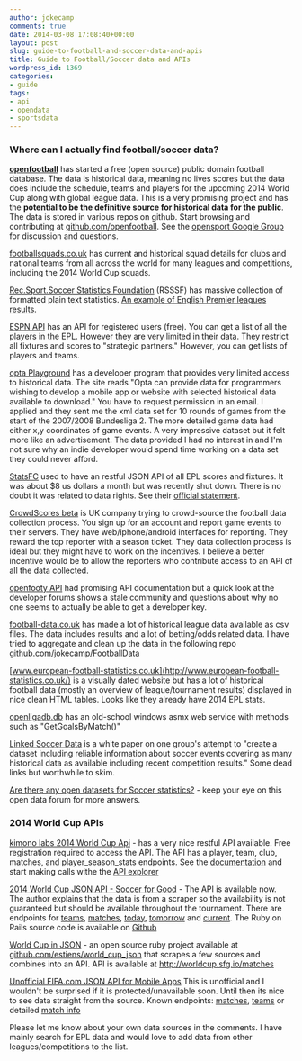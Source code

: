 ```yaml
---
author: jokecamp
comments: true
date: 2014-03-08 17:08:40+00:00
layout: post
slug: guide-to-football-and-soccer-data-and-apis
title: Guide to Football/Soccer data and APIs
wordpress_id: 1369
categories:
- guide
tags:
- api
- opendata
- sportsdata
---
```


### Where can I actually find football/soccer data?

**[openfootball](http://openfootball.github.io/)** has started a free (open source) public domain football database. The data is historical data, meaning no lives scores but the data does include the schedule, teams and players for the upcoming 2014 World Cup along with global league data. This is a very promising project and has the **potential to be the definitive source for historical data for the public**. The data is stored in various repos on github. Start browsing and contributing at [github.com/openfootball](https://github.com/openfootball/). See the [opensport Google Group](https://groups.google.com/forum/#!forum/opensport) for discussion and questions.

[footballsquads.co.uk](http://www.footballsquads.co.uk/) has current and historical squad details for clubs and national teams from all across the world for many leagues and competitions, including the 2014 World Cup squads.

[Rec.Sport.Soccer Statistics Foundation](http://www.rsssf.com/) (RSSSF) has massive collection of formatted plain text statistics. [An example of English Premier leagues results](http://www.rsssf.com/tablese/eng2014.html#premier).

[ESPN API](http://developer.espn.com/docs) has an API for registered users (free). You can get a list of all the players in the EPL. However they are very limited in their data. They restrict all fixtures and scores to "strategic partners." However, you can get lists of players and teams.

[opta Playground](http://www.optasports.com/playground-section.aspx) has a developer program that provides very limited access to historical data. The site reads "Opta can provide data for programmers wishing to develop a mobile app or website with selected historical data available to download." You have to request permission in an email. I applied and they sent me the xml data set for 10 rounds of games from the start of the 2007/2008 Bundesliga 2. The more detailed game data had either x,y coordinates of game events. A very impressive dataset but it felt more like an advertisement. The data provided I had no interest in and I'm not sure why an indie developer would spend time working on a data set they could never afford.

[StatsFC](https://statsfc.com/) used to have an restful JSON API of all EPL scores and fixtures. It was about $8 us dollars a month but was recently shut down. There is no doubt it was related to data rights. See their [official statement](https://statsfc.com/statements).

[CrowdScores beta](https://crowdscores.com/) is UK company trying to crowd-source the football data collection process. You sign up for an account and report game events to their servers. They have web/iphone/android interfaces for reporting. They reward the top reporter with a season ticket. They data collection process is ideal but they might have to work on the incentives. I believe a better incentive would be to allow the reporters who contribute access to an API of all the data collected.

[openfooty API](http://www.footytube.com/openfooty/) had promising API documentation but a quick look at the developer forums shows a stale community and questions about why no one seems to actually be able to get a developer key.

[football-data.co.uk](http://www.football-data.co.uk/data.php) has made a lot of historical league data available as csv files. The data includes results and a lot of betting/odds related data. I have tried to aggregate and clean up the data in the following repo [github.com/jokecamp/FootballData](https://github.com/jokecamp/FootballData)

[www.european-football-statistics.co.uk](http://www.european-football-statistics.co.uk/) is a visually dated website but has a lot of historical football data (mostly an overview of league/tournament results) displayed in nice clean HTML tables. Looks like they already have 2014 EPL stats.

[openligadb.db](http://www.openligadb.de/Webservices/Sportsdata.asmx) has an old-school windows asmx web service with methods such as "GetGoalsByMatch()"

[Linked Soccer Data](http://ceur-ws.org/Vol-1026/paper6.pdf) is a white paper on one group's attempt to "create a dataset including reliable information about soccer
events covering as many historical data as available including recent competition
results." Some dead links but worthwhile to skim.

[Are there any open datasets for Soccer statistics?](http://opendata.stackexchange.com/questions/1007/are-there-any-open-datasets-for-soccer-statistics) - keep your eye on this open data forum for more answers.

### 2014 World Cup APIs

[kimono labs 2014 World Cup Api](https://www.kimonolabs.com/worldcup/explorer) - has a very nice restful API available. Free registration required to access the API. The API has a player, team, club, matches, and player_season_stats endpoints. See the [documentation](https://www.kimonolabs.com/worldcup/docs) and start making calls withe the [API explorer](https://www.kimonolabs.com/worldcup/explorer)

[2014 World Cup JSON API - Soccer for Good](http://softwareforgood.com/soccer-good/) - The API is available now. The author explains that the data is from a scraper so the availability is not guaranteed but should be available throughout the tournament. There are endpoints for [teams](http://worldcup.sfg.io/teams), [matches](http://worldcup.sfg.io/matches), [today](http://worldcup.sfg.io/matches/today), [tomorrow](http://worldcup.sfg.io/matches/tomorrow) and [current](http://worldcup.sfg.io/matches/current). The Ruby on Rails source code is available on [Github](https://github.com/estiens/world_cup_json)

[World Cup in JSON](http://worldcup.sfg.io/) - an open source ruby project available at [github.com/estiens/world_cup_json](https://github.com/estiens/world_cup_json) that scrapes a few sources and combines into an API. API is available at http://worldcup.sfg.io/matches

[Unofficial FIFA.com JSON API for Mobile Apps](http://live.mobileapp.fifa.com/api/wc/matches)  This is unofficial and I wouldn't be surprised if it is protected/unavailable soon. Until then its nice to see data straight from the source. Known endpoints: [matches](http://live.mobileapp.fifa.com/api/wc/matches), [teams](http://live.mobileapp.fifa.com/api/wc/teams) or detailed [match info](http://live.mobileapp.fifa.com/api/wc/match/300186492/en)

Please let me know about your own data sources in the comments. I have mainly search for EPL data and would love to add data from other leagues/competitions to the list.
